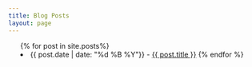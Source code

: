 ```yaml
---
title: Blog Posts
layout: page
---
```



<div class="container pt-1">
  <div class="row">
    <div class="text-center">
      <ul class="paragraph" style="list-style-position:inside">
        {% for post in site.posts%}
          <li  class= "timenite-black">
          <span>{{ post.date | date: "%d %B %Y"}}</span> - <a href="{{ post.url }}">{{ post.title }}</a>
            {% endfor %}
          </li>
